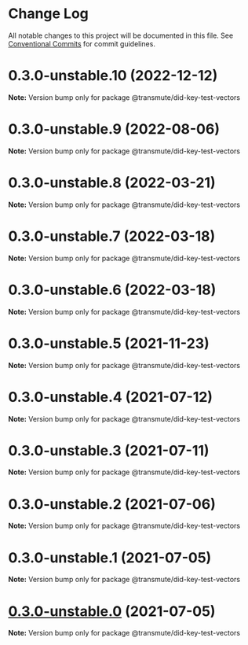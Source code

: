 # Change Log

All notable changes to this project will be documented in this file.
See [Conventional Commits](https://conventionalcommits.org) for commit guidelines.

# 0.3.0-unstable.10 (2022-12-12)

**Note:** Version bump only for package @transmute/did-key-test-vectors





# 0.3.0-unstable.9 (2022-08-06)

**Note:** Version bump only for package @transmute/did-key-test-vectors





# 0.3.0-unstable.8 (2022-03-21)

**Note:** Version bump only for package @transmute/did-key-test-vectors





# 0.3.0-unstable.7 (2022-03-18)

**Note:** Version bump only for package @transmute/did-key-test-vectors





# 0.3.0-unstable.6 (2022-03-18)

**Note:** Version bump only for package @transmute/did-key-test-vectors





# 0.3.0-unstable.5 (2021-11-23)

**Note:** Version bump only for package @transmute/did-key-test-vectors





# 0.3.0-unstable.4 (2021-07-12)

**Note:** Version bump only for package @transmute/did-key-test-vectors





# 0.3.0-unstable.3 (2021-07-11)

**Note:** Version bump only for package @transmute/did-key-test-vectors





# 0.3.0-unstable.2 (2021-07-06)

**Note:** Version bump only for package @transmute/did-key-test-vectors





# 0.3.0-unstable.1 (2021-07-05)

**Note:** Version bump only for package @transmute/did-key-test-vectors





# [0.3.0-unstable.0](https://github.com/transmute-industries/did-key.js/compare/v0.2.1-unstable.42...v0.3.0-unstable.0) (2021-07-05)

**Note:** Version bump only for package @transmute/did-key-test-vectors
